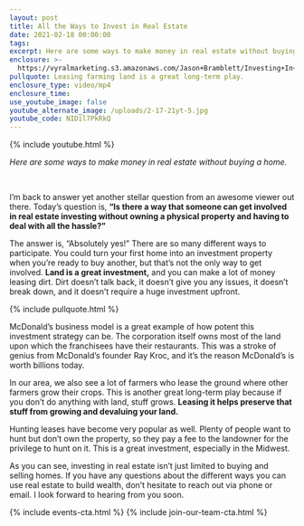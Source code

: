 ```yaml
---
layout: post
title: All the Ways to Invest in Real Estate
date: 2021-02-18 00:00:00
tags:
excerpt: Here are some ways to make money in real estate without buying a home.
enclosure: >-
  https://vyralmarketing.s3.amazonaws.com/Jason+Bramblett/Investing+In+Land+-+Jason+Bramblett+Real+Estate.mp4
pullquote: Leasing farming land is a great long-term play.
enclosure_type: video/mp4
enclosure_time:
use_youtube_image: false
youtube_alternate_image: /uploads/2-17-21yt-5.jpg
youtube_code: NIDil7PkRkQ
---
```


{% include youtube.html %}

*Here are some ways to make money in real estate without buying a home.*

&nbsp;

I’m back to answer yet another stellar question from an awesome viewer out there. Today’s question is, **“Is there a way that someone can get involved in real estate investing without owning a physical property and having to deal with all the hassle?”**

The answer is, “Absolutely yes\!” There are so many different ways to participate. You could turn your first home into an investment property when you’re ready to buy another, but that’s not the only way to get involved. **Land is a great investment,** and you can make a lot of money leasing dirt. Dirt doesn’t talk back, it doesn’t give you any issues, it doesn’t break down, and it doesn’t require a huge investment upfront.&nbsp;

{% include pullquote.html %}

McDonald’s business model is a great example of how potent this investment strategy can be. The corporation itself owns most of the land upon which the franchisees have their restaurants. This was a stroke of genius from McDonald’s founder Ray Kroc, and it’s the reason McDonald’s is worth billions today.

In our area, we also see a lot of farmers who lease the ground where other farmers grow their crops. This is another great long-term play because if you don’t do anything with land, stuff grows. **Leasing it helps preserve that stuff from growing and devaluing your land.**

Hunting leases have become very popular as well. Plenty of people want to hunt but don’t own the property, so they pay a fee to the landowner for the privilege to hunt on it. This is a great investment, especially in the Midwest.

As you can see, investing in real estate isn’t just limited to buying and selling homes. If you have any questions about the different ways you can use real estate to build wealth, don’t hesitate to reach out via phone or email. I look forward to hearing from you soon.

{% include events-cta.html %} {% include join-our-team-cta.html %}
